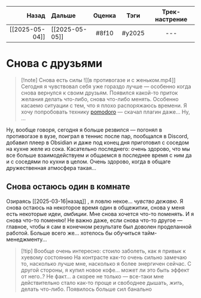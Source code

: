 |          Назад | Дальше         | Оценка |  Тэги  | Трек-настрение |
| --------------:|:-------------- |:------:|:------:|:--------------:|
| [[2025-05-04]] | [[2025-05-05]] | #8f10  | #y2025 |      ---       |

# Снова с друзьями
> [!note] Снова есть силы
> ![[в противогазе и с женьком.mp4]] Сегодня я чувствовал себя уже гораздо лучше — особенно когда снова вернулся к своим друзьям. Появился какой-то приток желания делать что-либо, снова что-либо менять. Особенно касаемо ситуации с тем, что я плохо распоряжаюсь времени. Я хочу попробовать технику [pomodoro](https://en.wikipedia.org/wiki/Pomodoro_Technique)  — скачал плагин даже... Ну, ...

Ну, вообще говоря, сегодня я больше резвился — погонял в противогазе в вузе,  поиграл в теннис после пар, пообщался в Discord, добавил плеер в Obsidian и даже под конец дня приготовил с соседом на кухне желе из сока. Касательно последнего: очень здорово, что мы все больше взаимодействуем и общаемся в последнее время с ним да и с соседями по кухни в целом. Очень здорово, когда в общаге дружественная атмосфера такая...

## Снова остаюсь один в комнате
Озираясь [[2025-03-16|назад]] , я ловлю некое... *чувство дежавю*. Я снова остаюсь на некоторое время один в общежитии, снова у меня есть некоторые идеи, *амбиции*. Мне снова хочется что-то поменять. И я снова что-то поменяю! Не важно даже, если снова что-то другое — главное, чтобы я сам в конечном результате был доволен проделанной работой. Больше всего же... хотелось бы обучиться тайм-менеджменту...

> [!tip] Вообще очень интересно: стоило заболеть, как я привык к хуевому состоянию
> На контрасте как-то очень сильно замечаю то, насколько лучше мне, насколько я более энергичен сейчас. С другой стороны, я купил новое кофе... может ли это быть эффект от него..? Не факт... а скорее не только — все-таки мне действительно стало как-то проще и свободнее дышать, *жить*, делать что-либо. Появилось больше сил банально




